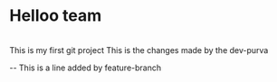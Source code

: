 # Helloo team

<br>
This is my first git project
This is the changes made by the dev-purva


-- This is a line added by feature-branch
